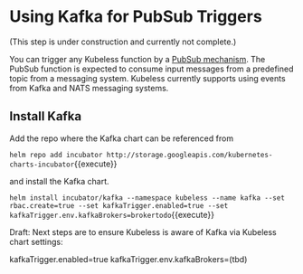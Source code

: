 # Using Kafka for PubSub Triggers #

(This step is under construction and currently not complete.)

You can trigger any Kubeless function by a [PubSub mechanism](https://kubeless.io/docs/pubsub-functions/). The PubSub function is expected to consume input messages from a predefined topic from a messaging system. Kubeless currently supports using events from Kafka and NATS messaging systems.

## Install Kafka ##

Add the repo where the Kafka chart can be referenced from

`helm repo add incubator http://storage.googleapis.com/kubernetes-charts-incubator`{{execute}}

and install the Kafka chart.

`helm install incubator/kafka --namespace kubeless --name kafka --set rbac.create=true --set kafkaTrigger.enabled=true --set kafkaTrigger.env.kafkaBrokers=brokertodo`{{execute}}

Draft: Next steps are to ensure Kubeless is aware of Kafka via Kubeless chart settings:

kafkaTrigger.enabled=true
kafkaTrigger.env.kafkaBrokers=(tbd)